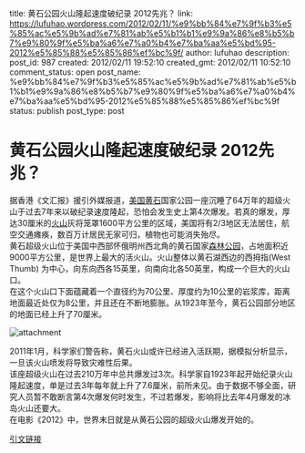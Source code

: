 title: 黄石公园火山隆起速度破纪录 2012先兆？
link: https://lufuhao.wordpress.com/2012/02/11/%e9%bb%84%e7%9f%b3%e5%85%ac%e5%9b%ad%e7%81%ab%e5%b1%b1%e9%9a%86%e8%b5%b7%e9%80%9f%e5%ba%a6%e7%a0%b4%e7%ba%aa%e5%bd%95-2012%e5%85%88%e5%85%86%ef%bc%9f/
author: lufuhao
description: 
post_id: 987
created: 2012/02/11 19:52:10
created_gmt: 2012/02/11 10:52:10
comment_status: open
post_name: %e9%bb%84%e7%9f%b3%e5%85%ac%e5%9b%ad%e7%81%ab%e5%b1%b1%e9%9a%86%e8%b5%b7%e9%80%9f%e5%ba%a6%e7%a0%b4%e7%ba%aa%e5%bd%95-2012%e5%85%88%e5%85%86%ef%bc%9f
status: publish
post_type: post

# 黄石公园火山隆起速度破纪录 2012先兆？

据香港《文汇报》援引外媒报道，[美国](http://www.kmplayer.cn/tag/%E7%BE%8E%E5%9B%BD/)[黄石](http://www.kmplayer.cn/tag/%E9%BB%84%E7%9F%B3/)国家公园一座沉睡了64万年的超级火山于过去7年来以破纪录速度隆起，恐怕会发生史上第4次爆发。若真的爆发，厚达30厘米的[火山](http://www.kmplayer.cn/tag/%E7%81%AB%E5%B1%B1/)灰将笼罩1600平方公里的区域，美国将有2/3地区无法居住，航空交通瘫痪，数百万计居民无家可归，植物也可能消失殆尽。  
黄石超级火山位于美国中西部怀俄明州西北角的黄石国家[森林公园](http://www.kmplayer.cn/tag/%E6%A3%AE%E6%9E%97%E5%85%AC%E5%9B%AD/)，占地面积近9000平方公里，是世界上最大的活火山。火山整体以黄石湖西边的西拇指(West Thumb) 为中心，向东向西各15英里，向南向北各50英里，构成一个巨大的火山口。  
在这个火山口下面蕴藏着一个直径约为70公里、厚度约为10公里的岩浆库，距离地面最近处仅为8公里，并且还在不断地膨胀。从1923年至今，黄石公园部分地区的地面已经上升了70厘米。 

![attachment](http://lufuhao.files.wordpress.com/2012/02/attachment_thumb.jpg)

2011年1月，科学家们警告称，黄石火山或许已经进入活跃期，据模拟分析显示，一旦该火山喷发将导致灾难性后果。  
该座超级火山在过去210万年中总共爆发过3次。科学家自1923年起开始纪录火山隆起速度，单是过去3年每年就上升了7.6厘米，前所未见。由于数据不够全面，研究人员暂不敢断言第4次爆发何时发生，不过若爆发，影响将比去年4月爆发的冰岛火山还要大。  
在电影《2012》中，世界末日就是从黄石公园的超级火山爆发开始的。 

[引文链接](http://www.kmplayer.cn/archives/2154/)
